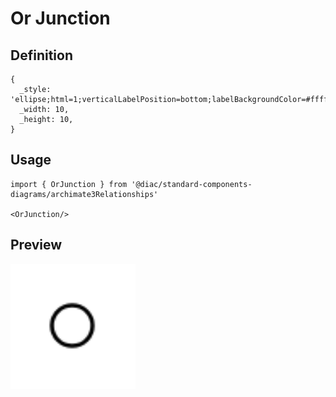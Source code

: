 # Or Junction

## Definition

```
{
  _style: 'ellipse;html=1;verticalLabelPosition=bottom;labelBackgroundColor=#ffffff;verticalAlign=top;fillColor=#ffffff',
  _width: 10,
  _height: 10,
}
```

## Usage

```
import { OrJunction } from '@diac/standard-components-diagrams/archimate3Relationships'

<OrJunction/>
```

## Preview

<img src="./or-junction.png" width="200"/>
